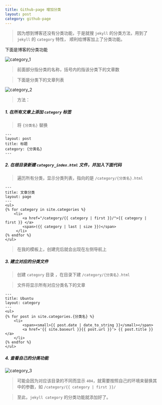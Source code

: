 ```yaml
---
title: Github-page 增加分类
layout: post
category: github-page
---
```


> 因为想到博客还没有分类功能，于是就搜 `jekyll` 的分类方法，用到了 `jekyll` 的 `category` 特性， 顺利给博客加上了分类功能。

下面是博客的分类功能

![category_1](http://qcdn.hjsite.cn/image/blog/categeory/category_1.png)

> 前面部分指分类的名称，括号内的指该分类下的文章数

> 下面是分类下的文章列表

![category_2](http://qcdn.hjsite.cn/image/blog/categeory/category_2.png)

> 方法：

##### 1. 在所有文章上添加 `category` 标签

> 将 `{分类名}` 替换

```
--- 
layout: post
title: 标题
category: {分类名}
---
```

##### 2. 在根目录新建 `category_index.html` 文件，并加入下面代码

> 遍历所有分类，显示分类列表，指向的是 `/category/{分类名}.html`

```
---
title: 文章分类
layout: page
---
<ul>
{% for category in site.categories %}
    <li>
        <a href="/category/{{ category | first }}/">{{ category | first }} </a> 
        <span>({{ category | last | size }})</span>
     </li> 
{% endfor %}
</ul>
```

> 在我的模板上，创建完后就会出现在左侧导航上

##### 3. 建立对应的分类文件

> 创建 `category` 目录 ，在目录下建 `/category/{分类名}.html`

> 文件将显示所有对应分类名下的文章

```
---
title: Ubuntu
layout: category
---
<ul>
{% for post in site.categories.{分类名} %}
    <li>
        <span><small>{{ post.date | date_to_string }}</small></span>
        <a href='{{ site.baseurl }}{{ post.url }}'> {{ post.title }}</a>
    </li>
{% endfor %}
</ul>
```

##### 4. 查看自己的分类功能

![category_3](http://qcdn.hjsite.cn/image/blog/categeory/category_3.png)

> 可能会因为对应该目录的不同而显示 `404`，就需要按照自己的环境来替换其中的参数，如 `/category/{{ category | first }}/`

> 至此，`jekyll category` 的分类功能就添加好了。
